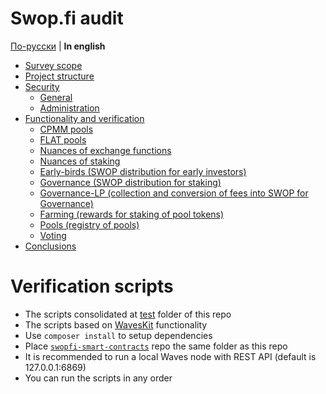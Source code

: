 # Swop.fi audit

[По-русски](README.ru.md) | **In english**

- [Survey scope](swopfi-audit.en.md#survey-scope)
- [Project structure](swopfi-audit.en.md#project-structure)
- [Security](swopfi-audit.en.md#security)
  - [General](swopfi-audit.en.md#general)
  - [Administration](swopfi-audit.en.md#administration)
- [Functionality and verification](swopfi-audit.en.md#functionality-and-verification)
  - [CPMM pools](swopfi-audit.en.md#cpmm-pools)
  - [FLAT pools](swopfi-audit.en.md#flat-pools)
  - [Nuances of exchange functions](swopfi-audit.en.md#nuances-of-exchange-functions)
  - [Nuances of staking](swopfi-audit.en.md#nuances-of-staking)
  - [Early-birds (SWOP distribution for early investors)](swopfi-audit.en.md#early-birds-swop-distribution-for-early-investors)
  - [Governance (SWOP distribution for staking)](swopfi-audit.en.md#governance-swop-distribution-for-staking)
  - [Governance-LP (collection and conversion of fees into SWOP for Governance)](swopfi-audit.en.md#governance-lp-collection-and-conversion-of-fees-into-swop-for-governance)
  - [Farming (rewards for staking of pool tokens)](swopfi-audit.en.md#farming-rewards-for-staking-of-pool-tokens)
  - [Pools (registry of pools)](swopfi-audit.en.md#pools-registry-of-pools)
  - [Voting](swopfi-audit.en.md#voting)
- [Conclusions](swopfi-audit.en.md#conclusions)

# Verification scripts
- The scripts consolidated at [test](test) folder of this repo
- The scripts based on [WavesKit](https://github.com/deemru/WavesKit) functionality
- Use `composer install` to setup dependencies
- Place [`swopfi-smart-contracts`](https://github.com/swopfi/swopfi-smart-contracts) repo the same folder as this repo
- It is recommended to run a local Waves node with REST API (default is 127.0.0.1:6869)
- You can run the scripts in any order

